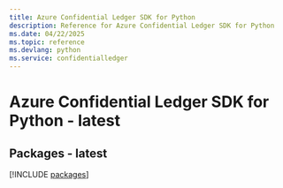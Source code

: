 ```yaml
---
title: Azure Confidential Ledger SDK for Python
description: Reference for Azure Confidential Ledger SDK for Python
ms.date: 04/22/2025
ms.topic: reference
ms.devlang: python
ms.service: confidentialledger
---
```

# Azure Confidential Ledger SDK for Python - latest
## Packages - latest
[!INCLUDE [packages](confidential-ledger-index.md)]